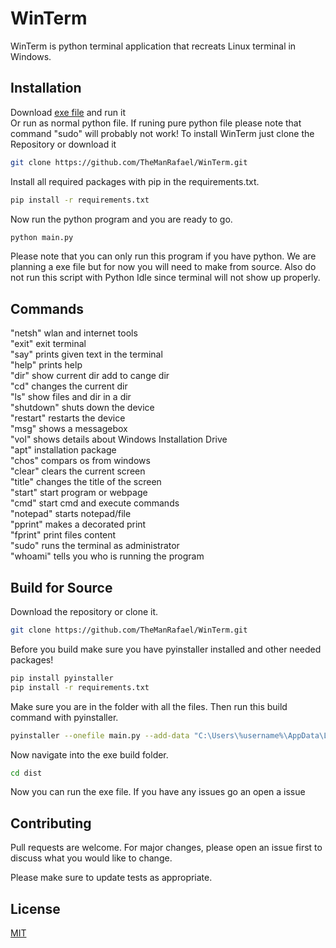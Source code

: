 # WinTerm

WinTerm is python terminal application that recreats Linux terminal in Windows. 

## Installation
Download [exe file](https://raw.githubusercontent.com/TheManRafael/WinTerm/main/main.exe) and run it \
Or run as normal python file. If runing pure python file please note that command "sudo" will probably not work!
To install WinTerm just clone the Repository or download it

```bash
git clone https://github.com/TheManRafael/WinTerm.git
```
Install all required packages with pip in the requirements.txt.
```bash
pip install -r requirements.txt
```
Now run the python program and you are ready to go.
```bash
python main.py
```
Please note that you can only run this program if you have python. We are planning a exe file but for now you will need to make from source. Also do not run this script with Python Idle since terminal will not show up properly.

## Commands
"netsh" wlan and internet tools \
"exit" exit terminal \
"say" prints given text in the terminal \
"help" prints help \
"dir" show current dir add to cange dir \
"cd" changes the current dir \
"ls" show files and dir in a dir \
"shutdown" shuts down the device \
"restart" restarts the device \
"msg" shows a messagebox \
"vol" shows details about Windows Installation Drive \
"apt" installation package \
"chos" compars os from windows \
"clear" clears the current screen \
"title" changes the title of the screen \
"start" start program or webpage \
"cmd" start cmd and execute commands \
"notepad" starts notepad/file \
"pprint" makes a decorated print \
"fprint" print files content \
"sudo" runs the terminal as administrator \
"whoami" tells you who is running the program

## Build for Source

Download the repository or clone it.

```bash
git clone https://github.com/TheManRafael/WinTerm.git
```
Before you build make sure you have pyinstaller installed and other needed packages!

```bash
pip install pyinstaller
pip install -r requirements.txt
```
Make sure you are in the folder with all the files. Then run this build command with pyinstaller.
```bash
pyinstaller --onefile main.py --add-data "C:\Users\%username%\AppData\Local\Programs\Python\Python311\Lib\site-packages\pyfiglet;./pyfiglet"
```
Now navigate into the exe build folder.
```bash
cd dist
```
Now you can run the exe file. If you have any issues go an open a issue

## Contributing

Pull requests are welcome. For major changes, please open an issue first
to discuss what you would like to change.

Please make sure to update tests as appropriate.

## License

[MIT](https://choosealicense.com/licenses/mit/)

